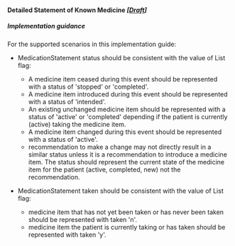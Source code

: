 #### Detailed Statement of Known Medicine *[[Draft](http://hl7.org/fhir/stu3/valueset-publication-status.html)]*

##### Implementation guidance

For the supported scenarios in this implementation guide:

* MedicationStatement status should be consistent with the value of List flag:
    * A medicine item ceased during this event should be represented with a status of 'stopped' or 'completed'.
    * A medicine item introduced during this event should be represented with a status of 'intended'.
    * An existing unchanged medicine item should be represented with a status of 'active' or 'completed' depending if the patient is currently (active) taking the medicine item.
    * A medicine item changed during this event should be represented with a status of 'active'.
    * recommendation to make a change may not directly result in a similar status unless it is a recommendation to introduce a medicine item. The status should represent the current state of the medicine item for the patient (active, completed, new) not the recommendation.

* MedicationStatement taken should be consistent with the value of List flag:
    * medicine item that has not yet been taken or has never been taken should be represented with taken 'n'.
    * medicine item the patient is currently taking or has taken should be represented with taken 'y'.




